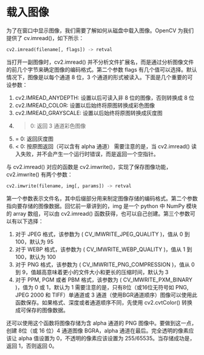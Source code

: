 # 载入图像

为了在窗口中显示图像，我们需要了解如何从磁盘中载入图像。OpenCV 为我们提供了 cv.imread()，如下所示：
```python
cv2.imread(filename[, flags]) -> retval
```
当打开一副图像时，cv2.imread() 并不分析文件扩展名，而是通过分析图像文件的前几个字节来确定图像的编码格式。第二个参数 flags 有几个值可以选择。默认情况下，图像是以每个通道 8 位，3 个通道的形式被读入。下面是几个重要的可设参数：
1. cv2.IMREAD_ANYDEPTH: 设置以后可读入非 8 位的图像，否则转换成 8 位
2. cv2.IMREAD_COLOR: 设置以后始终将原图转换成彩色图像
3. cv2.IMREAD_GRAYSCALE: 设置以后始终将原图转换成灰度图
4. > 0: 返回 3 通道彩色图像
5. = 0: 返回灰度图
6. < 0: 按原图返回（可以含有 alpha 通道）
需要注意的是，当 cv2.imread() 读入失败，并不会产生一个运行时错误，而是返回一个空指针。

与 cv2.imread() 对应的函数是 cv2.imwrite()，实现了保存图像功能， cv2.imwrite() 有两个参数：
```python
cv2.imwrite(filename, img[, params]) -> retval
```
第一个参数表示文件名，其中后缀部分用来制定图像存储的编码格式。第二个参数指向要存储的图像数据。回忆前一章讲到的，img 是一个 python 中 NumPy 模块的 array 数组，可以由 cv2.imread() 函数获得，也可以自己创建。第三个参数可以有以下选择：
1. 对于 JPEG 格式，该参数为 ( CV_IMWRITE_JPEG_QUALITY )，值从 0 到 100，默认为 95
2. 对于 WEBP 格式，该参数为 ( CV_IMWRITE_WEBP_QUALITY )，值从 1 到 100，默认为 100
3. 对于 PNG 格式，该参数为 ( CV_IMWRITE_PNG_COMPRESSION )，值从 0 到 9，值越高意味着更小的文件大小和更长的压缩时间，默认为 3
4. 对于 PPM, PGM 或者 PBM 格式，该参数为 ( CV_IMWRITE_PXM_BINARY )，值为 0 或 1，默认为 1
需要注意的是，只有8位（或16位无符号如 PNG, JPEG 2000 和 TIFF）单通道或 3 通道（使用BGR通道顺序）图像可以使用此函数保存。如果格式、深度或者通道顺序不同，先使用 cv2.cvtColor() 转换成可保存的图像数据。

还可以使用这个函数将图像存储为含 alpha 通道的 PNG 图像中。要做到这一点，创建 8位（或 16 位）4 通道图像 BGRA，alpha 通道在最后。完全透明的像素应该让 alpha 值设置为 0，不透明的像素应该设置为 255/65535。当存储成功是，返回 1，否则返回 0。
